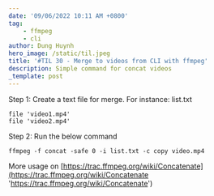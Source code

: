 ```yaml
---
date: '09/06/2022 10:11 AM +0800'
tag:
    - ffmpeg
    - cli
author: Dung Huynh
hero_image: /static/til.jpeg
title: '#TIL 30 - Merge to videos from CLI with ffmpeg'
description: Simple command for concat videos
_template: post
---
```


Step 1: Create a text file for merge. For instance: list.txt

    file 'video1.mp4'
    file 'video2.mp4'

Step 2: Run the below command

    ffmpeg -f concat -safe 0 -i list.txt -c copy video.mp4

More usage on [https://trac.ffmpeg.org/wiki/Concatenate](https://trac.ffmpeg.org/wiki/Concatenate 'https://trac.ffmpeg.org/wiki/Concatenate')
